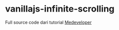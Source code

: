 # vanillajs-infinite-scrolling
Full source code dari tutorial [Medeveloper](https://www.medeveloper.me/infinite-scrolling)
